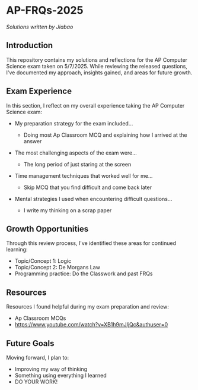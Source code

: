 # AP-FRQs-2025

*Solutions written by Jiabao*

## Introduction
This repository contains my solutions and reflections for the AP Computer Science exam taken on 5/7/2025. While reviewing the released questions, I've documented my approach, insights gained, and areas for future growth.

## Exam Experience
In this section, I reflect on my overall experience taking the AP Computer Science exam:

- My preparation strategy for the exam included...
  - Doing most Ap Classroom MCQ and explaining how I arrived at the answer
    
- The most challenging aspects of the exam were...
  - The long period of just staring at the screen
    
- Time management techniques that worked well for me...
  - Skip MCQ that you find difficult and come back later
    
- Mental strategies I used when encountering difficult questions...
  - I write my thinking on a scrap paper  

## Growth Opportunities
Through this review process, I've identified these areas for continued learning:

- Topic/Concept 1: Logic
- Topic/Concept 2: De Morgans Law
- Programming practice: Do the Classwork and past FRQs

## Resources
Resources I found helpful during my exam preparation and review:

- Ap Classroom MCQs
- https://www.youtube.com/watch?v=XB1h9mJIjQc&authuser=0

## Future Goals
Moving forward, I plan to:
- Improving my way of thinking
- Something using everything I learned
- DO YOUR WORK!
